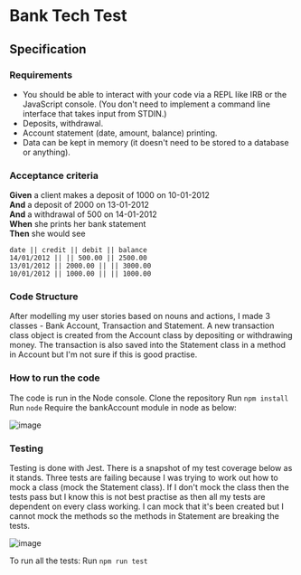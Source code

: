 # Bank Tech Test

## Specification

### Requirements

- You should be able to interact with your code via a REPL like IRB or the JavaScript console. (You don't need to implement a command line interface that takes input from STDIN.)
- Deposits, withdrawal.
- Account statement (date, amount, balance) printing.
- Data can be kept in memory (it doesn't need to be stored to a database or anything).

### Acceptance criteria

**Given** a client makes a deposit of 1000 on 10-01-2012  
**And** a deposit of 2000 on 13-01-2012  
**And** a withdrawal of 500 on 14-01-2012  
**When** she prints her bank statement  
**Then** she would see

```
date || credit || debit || balance
14/01/2012 || || 500.00 || 2500.00
13/01/2012 || 2000.00 || || 3000.00
10/01/2012 || 1000.00 || || 1000.00
```
### Code Structure

After modelling my user stories based on nouns and actions, I made 3 classes - Bank Account, Transaction and Statement.
A new transaction class object is created from the Account class by depositing or withdrawing money.
The transaction is also saved into the Statement class in a method in Account but I'm not sure if this is good practise.

### How to run the code

The code is run in the Node console.
Clone the repository
Run ```npm install```
Run ```node```
Require the bankAccount module in node as below:

![image](https://user-images.githubusercontent.com/30720508/117632819-5af18600-b175-11eb-9252-5be81fd853fb.png)


### Testing

Testing is done with Jest. There is a snapshot of my test coverage below as it stands. Three tests are failing because I was trying to work out how to mock a class (mock the Statement class). If I don't mock the class then the tests pass but I know this is not best practise as then all my tests are dependent on every class working. I can mock that it's been created but I cannot mock the methods so the methods in Statement are breaking the tests.

![image](https://user-images.githubusercontent.com/30720508/117633430-ef5be880-b175-11eb-8c07-61f05a94de16.png)

To run all the tests:
Run ```npm run test```
